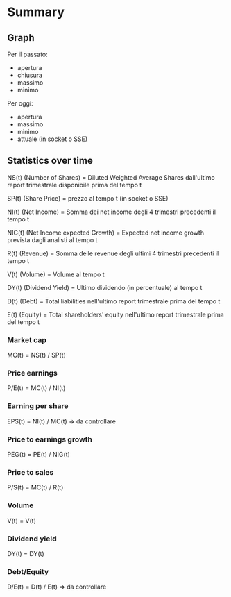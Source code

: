 # Summary

## Graph

Per il passato:

- apertura
- chiusura
- massimo
- minimo

Per oggi:

- apertura
- massimo
- minimo
- attuale (in socket o SSE)

## Statistics over time

NS(t) (Number of Shares) = Diluted Weighted Average Shares dall'ultimo report trimestrale disponibile prima del tempo t

SP(t) (Share Price) = prezzo al tempo t (in socket o SSE)

NI(t) (Net Income) = Somma dei net income degli 4 trimestri precedenti il tempo t

NIG(t) (Net Income expected Growth) = Expected net income growth prevista dagli analisti al tempo t

R(t) (Revenue) = Somma delle revenue degli ultimi 4 trimestri precedenti il tempo t

V(t) (Volume) = Volume al tempo t

DY(t) (Dividend Yield) = Ultimo dividendo (in percentuale) al tempo t

D(t) (Debt) = Total liabilities nell'ultimo report trimestrale prima del tempo t

E(t) (Equity) = Total shareholders' equity nell'ultimo report trimestrale prima del tempo t

### Market cap

MC(t) = NS(t) / SP(t)

### Price earnings

P/E(t) = MC(t) / NI(t)

### Earning per share

EPS(t) = NI(t) / MC(t) => da controllare

### Price to earnings growth

PEG(t) = PE(t) / NIG(t)

### Price to sales

P/S(t) = MC(t) / R(t)

### Volume

V(t) = V(t)

### Dividend yield

DY(t) = DY(t)

### Debt/Equity

D/E(t) = D(t) / E(t) => da controllare
